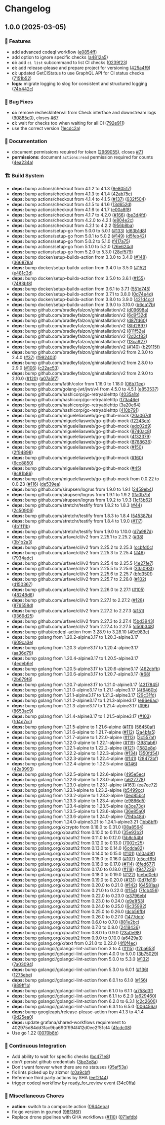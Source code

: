 # Changelog

## 1.0.0 (2025-03-05)


### 🎉 Features

* add advanced codeql workflow ([e0854ff](https://github.com/grafana/wait-for-github/commit/e0854ffdac35c33a82c3401cd898bdd962d562c2))
* add option to ignore specific checks ([a4812a5](https://github.com/grafana/wait-for-github/commit/a4812a530c146753b2cd19db98ab020cbfc3b26d))
* **ci:** add `ci list` subcommand to list CI checks ([0239f23](https://github.com/grafana/wait-for-github/commit/0239f23b0729b1ebf2d76786e39a206df2618684))
* **ci:** add release-please and prepare project for versioning ([425a4f9](https://github.com/grafana/wait-for-github/commit/425a4f9b3462906c5acc588b0866b3e161ede170))
* **ci:** updated GetCIStatus to use GraphQL API for CI status checks ([7151b52](https://github.com/grafana/wait-for-github/commit/7151b52a53becb98caf329b3c4e9d6af38abb521))
* **logs:** migrate logging to slog for consistent and structured logging ([74b442c](https://github.com/grafana/wait-for-github/commit/74b442c6a7fbaaeb529ccf6176a3e54f4b61ed92))


### 🐛 Bug Fixes

* **ci:** remove recheckInterval from Check interface and downstream logs ([90885c0](https://github.com/grafana/wait-for-github/commit/90885c0b95bf3b87d7c85ae47b5e93fa99c4f50c)), closes [#67](https://github.com/grafana/wait-for-github/issues/67)
* **ci:** wait for checks too when waiting for all CI ([792e911](https://github.com/grafana/wait-for-github/commit/792e911567a8dba152d4e9fe8e67923fc3a73547))
* use the correct version ([1ecdc2a](https://github.com/grafana/wait-for-github/commit/1ecdc2a7737f509002fc632f96522d92cb727b9d))


### 📝 Documentation

* document permissions required for token ([2969055](https://github.com/grafana/wait-for-github/commit/29690556b747e8f373cb7d267c5bb573db022712)), closes [#71](https://github.com/grafana/wait-for-github/issues/71)
* **permissions:** document `actions:read` permission required for counts ([4ea234a](https://github.com/grafana/wait-for-github/commit/4ea234a652eb509aec811e07516ffcf644377974))


### 🏗️ Build System

* **deps:** bump actions/checkout from 4.1.2 to 4.1.3 ([9e80517](https://github.com/grafana/wait-for-github/commit/9e805174e59f56d4b62dfd617217c60f85923ca0))
* **deps:** bump actions/checkout from 4.1.3 to 4.1.4 ([42ab75c](https://github.com/grafana/wait-for-github/commit/42ab75c3c37dae87125e8588252ac4d5f35d6016))
* **deps:** bump actions/checkout from 4.1.4 to 4.1.5 ([#137](https://github.com/grafana/wait-for-github/issues/137)) ([632f504](https://github.com/grafana/wait-for-github/commit/632f504857f55fe7b6899c494d2d3c3fdd8e11db))
* **deps:** bump actions/checkout from 4.1.5 to 4.1.6 ([13d652d](https://github.com/grafana/wait-for-github/commit/13d652d529b4a3a85afb9fe99657c74983fc9ae4))
* **deps:** bump actions/checkout from 4.1.6 to 4.1.7 ([e00a8f8](https://github.com/grafana/wait-for-github/commit/e00a8f80f8495fbbb8d6afd51130d65321a7fa4a))
* **deps:** bump actions/checkout from 4.1.7 to 4.2.0 ([#166](https://github.com/grafana/wait-for-github/issues/166)) ([be3d4fd](https://github.com/grafana/wait-for-github/commit/be3d4fd6ae6105d28e332630c5c81de036a4ab31))
* **deps:** bump actions/checkout from 4.2.0 to 4.2.1 ([e804e2c](https://github.com/grafana/wait-for-github/commit/e804e2ca32774bc6a42962e03fe4f9c9b7d8d67b))
* **deps:** bump actions/checkout from 4.2.1 to 4.2.2 ([956b8ba](https://github.com/grafana/wait-for-github/commit/956b8ba1178e74b1f82067b6437381c6964729d5))
* **deps:** bump actions/setup-go from 5.0.0 to 5.0.1 ([#133](https://github.com/grafana/wait-for-github/issues/133)) ([d63b1d8](https://github.com/grafana/wait-for-github/commit/d63b1d8ce7e1a4ee595108ee15c8a263b4e8e496))
* **deps:** bump actions/setup-go from 5.0.1 to 5.0.2 ([#149](https://github.com/grafana/wait-for-github/issues/149)) ([d5feb42](https://github.com/grafana/wait-for-github/commit/d5feb4252245c6265f1b63be4bbca9a2a2ebe63a))
* **deps:** bump actions/setup-go from 5.0.2 to 5.1.0 ([f417a75](https://github.com/grafana/wait-for-github/commit/f417a75f12149eba9ed0a6e505df81064c4196d3))
* **deps:** bump actions/setup-go from 5.1.0 to 5.2.0 ([26e624d](https://github.com/grafana/wait-for-github/commit/26e624d7f924c0e10591f2f075efcaac62294eb5))
* **deps:** bump actions/setup-go from 5.2.0 to 5.3.0 ([28ef579](https://github.com/grafana/wait-for-github/commit/28ef5794264b0121bd0cec1aa8c69e1956c1fe27))
* **deps:** bump docker/setup-buildx-action from 3.3.0 to 3.4.0 ([#148](https://github.com/grafana/wait-for-github/issues/148)) ([366878a](https://github.com/grafana/wait-for-github/commit/366878a4d29ecca798a499ca01ba48dbe6f1b7ca))
* **deps:** bump docker/setup-buildx-action from 3.4.0 to 3.5.0 ([#152](https://github.com/grafana/wait-for-github/issues/152)) ([e481c3d](https://github.com/grafana/wait-for-github/commit/e481c3d62cfe0ed6cae46c1e693ee1049fc5c386))
* **deps:** bump docker/setup-buildx-action from 3.5.0 to 3.6.1 ([#155](https://github.com/grafana/wait-for-github/issues/155)) ([7483bf8](https://github.com/grafana/wait-for-github/commit/7483bf84a8b3d6dff6a34e2e860692bd9e0e08fe))
* **deps:** bump docker/setup-buildx-action from 3.6.1 to 3.7.1 ([551d745](https://github.com/grafana/wait-for-github/commit/551d745365d5de13d04e8c5e1b989b7712161a36))
* **deps:** bump docker/setup-buildx-action from 3.7.1 to 3.8.0 ([0d74e4d](https://github.com/grafana/wait-for-github/commit/0d74e4df321aa688fc28b27fe210fcf6a583581f))
* **deps:** bump docker/setup-buildx-action from 3.8.0 to 3.9.0 ([421d4cc](https://github.com/grafana/wait-for-github/commit/421d4ccf7f5fa30527c8a671977cc44d5ce0539a))
* **deps:** bump docker/setup-buildx-action from 3.9.0 to 3.10.0 ([b6ca17b](https://github.com/grafana/wait-for-github/commit/b6ca17b55624f12d5bd3c2012d3362bb97d93446))
* **deps:** bump github.com/bradleyfalzon/ghinstallation/v2 ([d09698a](https://github.com/grafana/wait-for-github/commit/d09698a3c62345e4d3a160afdf75ef29fbbb604e))
* **deps:** bump github.com/bradleyfalzon/ghinstallation/v2 ([6d9f32d](https://github.com/grafana/wait-for-github/commit/6d9f32df6f5af0da83950cf90955aedb881ecab5))
* **deps:** bump github.com/bradleyfalzon/ghinstallation/v2 ([d87fd60](https://github.com/grafana/wait-for-github/commit/d87fd603c62061afabf12c12083062b3b07a98db))
* **deps:** bump github.com/bradleyfalzon/ghinstallation/v2 ([8fd2897](https://github.com/grafana/wait-for-github/commit/8fd2897bc5d190a39a18a747e95376346943f597))
* **deps:** bump github.com/bradleyfalzon/ghinstallation/v2 ([811f52a](https://github.com/grafana/wait-for-github/commit/811f52a04cc5f7d4de7b0e92c6cdce71fbf8b977))
* **deps:** bump github.com/bradleyfalzon/ghinstallation/v2 ([2d2cf83](https://github.com/grafana/wait-for-github/commit/2d2cf8326e4b1addaedddb189e1b4817ecbc6b11))
* **deps:** bump github.com/bradleyfalzon/ghinstallation/v2 ([13ca927](https://github.com/grafana/wait-for-github/commit/13ca9278f445a73d1d96bdb1322c6a6c9049b2d1))
* **deps:** bump github.com/bradleyfalzon/ghinstallation/v2 ([#140](https://github.com/grafana/wait-for-github/issues/140)) ([b29115f](https://github.com/grafana/wait-for-github/commit/b29115ff3ff9108e03d737f552609845e7d83c75))
* **deps:** bump github.com/bradleyfalzon/ghinstallation/v2 from 2.3.0 to 2.4.0 ([#37](https://github.com/grafana/wait-for-github/issues/37)) ([f982403](https://github.com/grafana/wait-for-github/commit/f9824036b10f470bdf85d2f99c35472965c43875))
* **deps:** bump github.com/bradleyfalzon/ghinstallation/v2 from 2.8.0 to 2.9.0 ([#106](https://github.com/grafana/wait-for-github/issues/106)) ([c22ac53](https://github.com/grafana/wait-for-github/commit/c22ac53e892927e904f0dcaf8a541020f3c3e5d2))
* **deps:** bump github.com/bradleyfalzon/ghinstallation/v2 from 2.9.0 to 2.10.0 ([#120](https://github.com/grafana/wait-for-github/issues/120)) ([a07a5f7](https://github.com/grafana/wait-for-github/commit/a07a5f70f67a76e5f85a7677c1b29be362ee8dc4))
* **deps:** bump github.com/fatih/color from 1.16.0 to 1.18.0 ([06b71ee](https://github.com/grafana/wait-for-github/commit/06b71ee2b4bece2be7d224c67001e1c989758ff2))
* **deps:** bump github.com/golang-jwt/jwt/v4 from 4.5.0 to 4.5.1 ([e853537](https://github.com/grafana/wait-for-github/commit/e8535370f5cd902578861aa57f16115f3ea136fc))
* **deps:** bump github.com/hashicorp/go-retryablehttp ([4035a1b](https://github.com/grafana/wait-for-github/commit/4035a1b36a01882581cbaa68c7ff0eac54196a3f))
* **deps:** bump github.com/hashicorp/go-retryablehttp ([f73a46e](https://github.com/grafana/wait-for-github/commit/f73a46e0845d0662558ee86ac5456d3ada490e82))
* **deps:** bump github.com/hashicorp/go-retryablehttp ([3a20e64](https://github.com/grafana/wait-for-github/commit/3a20e6400811e32ac7baf197285ac5946bfa25bc))
* **deps:** bump github.com/hashicorp/go-retryablehttp ([410b791](https://github.com/grafana/wait-for-github/commit/410b791d4d6e3e24710dad75cf45336b67bf32b3))
* **deps:** bump github.com/migueleliasweb/go-github-mock ([20a067d](https://github.com/grafana/wait-for-github/commit/20a067d75c9ab6d9659b52ec69b68e27f013fe0e))
* **deps:** bump github.com/migueleliasweb/go-github-mock ([f2243cb](https://github.com/grafana/wait-for-github/commit/f2243cbaa222a92c439327211d6fd6f77fde2165))
* **deps:** bump github.com/migueleliasweb/go-github-mock ([edc02d9](https://github.com/grafana/wait-for-github/commit/edc02d930587b0704e9771d855851147c1585ed8))
* **deps:** bump github.com/migueleliasweb/go-github-mock ([8740ac8](https://github.com/grafana/wait-for-github/commit/8740ac8ad5cfd5a08bb99d12d845a9b71720cfc6))
* **deps:** bump github.com/migueleliasweb/go-github-mock ([4f32379](https://github.com/grafana/wait-for-github/commit/4f3237945ad17914c1dd8e48609e9be62046c711))
* **deps:** bump github.com/migueleliasweb/go-github-mock ([8768636](https://github.com/grafana/wait-for-github/commit/8768636773729dc5543f491a8b8266d1f51c3c50))
* **deps:** bump github.com/migueleliasweb/go-github-mock ([#150](https://github.com/grafana/wait-for-github/issues/150)) ([2f94898](https://github.com/grafana/wait-for-github/commit/2f94898f91618c5cdd3e4aaa87e4823834a12d36))
* **deps:** bump github.com/migueleliasweb/go-github-mock ([#160](https://github.com/grafana/wait-for-github/issues/160)) ([6cc8850](https://github.com/grafana/wait-for-github/commit/6cc88504a81af5b8684faca1040760259b2f3cef))
* **deps:** bump github.com/migueleliasweb/go-github-mock ([#45](https://github.com/grafana/wait-for-github/issues/45)) ([9c81b86](https://github.com/grafana/wait-for-github/commit/9c81b86bc296db1765a89fae687063f9aaf700a5))
* **deps:** bump github.com/migueleliasweb/go-github-mock from 0.0.22 to 0.0.23 ([#116](https://github.com/grafana/wait-for-github/issues/116)) ([de539ea](https://github.com/grafana/wait-for-github/commit/de539eab4d93937ff0b9f36f8c3c9c7dbfcd6959))
* **deps:** bump github.com/sirupsen/logrus from 1.9.0 to 1.9.1 ([2459eb4](https://github.com/grafana/wait-for-github/commit/2459eb4b5a31a35e1479a24b2b1d130b9150019d))
* **deps:** bump github.com/sirupsen/logrus from 1.9.1 to 1.9.2 ([ffa0b7b](https://github.com/grafana/wait-for-github/commit/ffa0b7b742efafbdcb18e51fa116d009e18db81d))
* **deps:** bump github.com/sirupsen/logrus from 1.9.2 to 1.9.3 ([1cf3b62](https://github.com/grafana/wait-for-github/commit/1cf3b62cfe918aa6b85554d3386a0f58e939a620))
* **deps:** bump github.com/stretchr/testify from 1.8.2 to 1.8.3 ([#44](https://github.com/grafana/wait-for-github/issues/44)) ([2c50906](https://github.com/grafana/wait-for-github/commit/2c50906cf3dc859cac5e5de84d9f8d565e9b8d76))
* **deps:** bump github.com/stretchr/testify from 1.8.3 to 1.8.4 ([545387b](https://github.com/grafana/wait-for-github/commit/545387b75ddfb8870acb70f48cfaa896feee9da3))
* **deps:** bump github.com/stretchr/testify from 1.8.4 to 1.9.0 ([#117](https://github.com/grafana/wait-for-github/issues/117)) ([4b1f11b](https://github.com/grafana/wait-for-github/commit/4b1f11b439b402889e13e8720e4d86977e164b38))
* **deps:** bump github.com/stretchr/testify from 1.9.0 to 1.10.0 ([d7a987d](https://github.com/grafana/wait-for-github/commit/d7a987d2ada3bd56b22c9cea4194b9f53ffc4556))
* **deps:** bump github.com/urfave/cli/v2 from 2.25.1 to 2.25.2 ([#38](https://github.com/grafana/wait-for-github/issues/38)) ([3b1b2a3](https://github.com/grafana/wait-for-github/commit/3b1b2a3e04eec0f0f5070f971e558774d1a36f8c))
* **deps:** bump github.com/urfave/cli/v2 from 2.25.2 to 2.25.3 ([ccbfd0c](https://github.com/grafana/wait-for-github/commit/ccbfd0c586fb19d423d87f9f49c456b05ae2aef9))
* **deps:** bump github.com/urfave/cli/v2 from 2.25.3 to 2.25.4 ([#46](https://github.com/grafana/wait-for-github/issues/46)) ([7934adc](https://github.com/grafana/wait-for-github/commit/7934adcc1c3259bebf29776ef6e344fa39d0a020))
* **deps:** bump github.com/urfave/cli/v2 from 2.25.4 to 2.25.5 ([4e27fe7](https://github.com/grafana/wait-for-github/commit/4e27fe7f8fcbf88e9d71f905f761b1637b08c6eb))
* **deps:** bump github.com/urfave/cli/v2 from 2.25.5 to 2.25.6 ([33a093f](https://github.com/grafana/wait-for-github/commit/33a093f752f198db005beabe81cc9c498c9ede22))
* **deps:** bump github.com/urfave/cli/v2 from 2.25.6 to 2.25.7 ([bfd350f](https://github.com/grafana/wait-for-github/commit/bfd350f11c6c8f04d2b1301c2749e780f7030786))
* **deps:** bump github.com/urfave/cli/v2 from 2.25.7 to 2.26.0 ([#102](https://github.com/grafana/wait-for-github/issues/102)) ([d150367](https://github.com/grafana/wait-for-github/commit/d15036718d2bc40a02e5f8ae89c9756d955340ac))
* **deps:** bump github.com/urfave/cli/v2 from 2.26.0 to 2.27.1 ([#105](https://github.com/grafana/wait-for-github/issues/105)) ([48248d8](https://github.com/grafana/wait-for-github/commit/48248d8543d36edd841b2a8e82d2d75a992278f4))
* **deps:** bump github.com/urfave/cli/v2 from 2.27.1 to 2.27.2 ([#128](https://github.com/grafana/wait-for-github/issues/128)) ([876558d](https://github.com/grafana/wait-for-github/commit/876558d4fa98cf8502b237bdb95c30aa83e3718f))
* **deps:** bump github.com/urfave/cli/v2 from 2.27.2 to 2.27.3 ([#151](https://github.com/grafana/wait-for-github/issues/151)) ([9369d25](https://github.com/grafana/wait-for-github/commit/9369d257c6d2c5beed6b8b0792f391e95edf5d45))
* **deps:** bump github.com/urfave/cli/v2 from 2.27.3 to 2.27.4 ([5bd3943](https://github.com/grafana/wait-for-github/commit/5bd3943b315b48d34db11273f1d3d006a4ac7aa4))
* **deps:** bump github.com/urfave/cli/v2 from 2.27.4 to 2.27.5 ([d50b348](https://github.com/grafana/wait-for-github/commit/d50b3489a6b738e03417e2547275b082b69ffd29))
* **deps:** bump github/codeql-action from 3.28.9 to 3.28.10 ([49c983c](https://github.com/grafana/wait-for-github/commit/49c983ca1daa1cb7ce4abbd26bbed2defa33785b))
* **deps:** bump golang from 1.20.2-alpine3.17 to 1.20.3-alpine3.17 ([609ca3e](https://github.com/grafana/wait-for-github/commit/609ca3e4bb381194cce3ac7eafcb6abff99e0fc1))
* **deps:** bump golang from 1.20.3-alpine3.17 to 1.20.4-alpine3.17 ([aa36d79](https://github.com/grafana/wait-for-github/commit/aa36d7928176a6411856f7f013b54bb90b57218f))
* **deps:** bump golang from 1.20.4-alpine3.17 to 1.20.5-alpine3.17 ([4edeb6e](https://github.com/grafana/wait-for-github/commit/4edeb6e6b268ebbb08a7b7bfc98a48ef4423cf51))
* **deps:** bump golang from 1.20.5-alpine3.17 to 1.20.6-alpine3.17 ([462cbfb](https://github.com/grafana/wait-for-github/commit/462cbfb8e21fcd1e92af6ff7e06993ff35fd5dd9))
* **deps:** bump golang from 1.20.6-alpine3.17 to 1.20.7-alpine3.17 ([#68](https://github.com/grafana/wait-for-github/issues/68)) ([2b679f8](https://github.com/grafana/wait-for-github/commit/2b679f86fe57a4f5a147dc1cc0f22889a93f213d))
* **deps:** bump golang from 1.20.7-alpine3.17 to 1.21.0-alpine3.17 ([4317845](https://github.com/grafana/wait-for-github/commit/4317845795cfe8e38212b59866e6ef8b454452f9))
* **deps:** bump golang from 1.21.0-alpine3.17 to 1.21.1-alpine3.17 ([4f6460b](https://github.com/grafana/wait-for-github/commit/4f6460be0ad0f7938c80ba044564113c9ff8a008))
* **deps:** bump golang from 1.21.1-alpine3.17 to 1.21.2-alpine3.17 ([29c31fd](https://github.com/grafana/wait-for-github/commit/29c31fdc879eacd0b430585e2071012b0cb7ada5))
* **deps:** bump golang from 1.21.2-alpine3.17 to 1.21.3-alpine3.17 ([e96e6ac](https://github.com/grafana/wait-for-github/commit/e96e6aca385e4f24be2233a16b2a571e9b352012))
* **deps:** bump golang from 1.21.3-alpine3.17 to 1.21.4-alpine3.17 ([#96](https://github.com/grafana/wait-for-github/issues/96)) ([8653ac9](https://github.com/grafana/wait-for-github/commit/8653ac95b29d7eb1ac631709b328b7fcaf241601))
* **deps:** bump golang from 1.21.4-alpine3.17 to 1.21.5-alpine3.17 ([#103](https://github.com/grafana/wait-for-github/issues/103)) ([1d4d7cc](https://github.com/grafana/wait-for-github/commit/1d4d7cc0773aa44d0711fd98b89ff7416a7b6b5d))
* **deps:** bump golang from 1.21.5-alpine to 1.21.6-alpine ([#111](https://github.com/grafana/wait-for-github/issues/111)) ([56450af](https://github.com/grafana/wait-for-github/commit/56450af2468227039e44cdd51ba9f0ad17fe7fe8))
* **deps:** bump golang from 1.21.6-alpine to 1.21.7-alpine ([#112](https://github.com/grafana/wait-for-github/issues/112)) ([2a4bfa5](https://github.com/grafana/wait-for-github/commit/2a4bfa596a5dc2ca2d43f29ed93d57aaaa8f6126))
* **deps:** bump golang from 1.21.7-alpine to 1.22.0-alpine ([#113](https://github.com/grafana/wait-for-github/issues/113)) ([3c557af](https://github.com/grafana/wait-for-github/commit/3c557af525b394e6cf205134632b69a86e1059b1))
* **deps:** bump golang from 1.22.0-alpine to 1.22.1-alpine ([#119](https://github.com/grafana/wait-for-github/issues/119)) ([3981ab6](https://github.com/grafana/wait-for-github/commit/3981ab6d4e31b5280dd58018ad103148293b2d1d))
* **deps:** bump golang from 1.22.1-alpine to 1.22.2-alpine ([#121](https://github.com/grafana/wait-for-github/issues/121)) ([1582e8e](https://github.com/grafana/wait-for-github/commit/1582e8ee440cd776c8fe260054d7a95fb8f25124))
* **deps:** bump golang from 1.22.2-alpine to 1.22.3-alpine ([#134](https://github.com/grafana/wait-for-github/issues/134)) ([350fd54](https://github.com/grafana/wait-for-github/commit/350fd54216c8b24af3beb7d294a4d80244550167))
* **deps:** bump golang from 1.22.3-alpine to 1.22.4-alpine ([#141](https://github.com/grafana/wait-for-github/issues/141)) ([28472bf](https://github.com/grafana/wait-for-github/commit/28472bf188645b56202de4391d8a47cf470a7fe7))
* **deps:** bump golang from 1.22.4-alpine to 1.22.5-alpine ([#146](https://github.com/grafana/wait-for-github/issues/146)) ([42a3993](https://github.com/grafana/wait-for-github/commit/42a3993e8c4e33cad11884291a4587ad3a745354))
* **deps:** bump golang from 1.22.5-alpine to 1.22.6-alpine ([495e5ec](https://github.com/grafana/wait-for-github/commit/495e5ec6788c4ed9e2bc5953439067514a4b577f))
* **deps:** bump golang from 1.22.6-alpine to 1.23.0-alpine ([a627778](https://github.com/grafana/wait-for-github/commit/a627778756cb26e01b313a650c8c9e60403d7f22))
* **deps:** bump golang from 1.23.0-alpine to 1.23.1-alpine ([#163](https://github.com/grafana/wait-for-github/issues/163)) ([ea7ee72](https://github.com/grafana/wait-for-github/commit/ea7ee72db3c4faf3ba29136a04c9db9d4b5b9206))
* **deps:** bump golang from 1.23.1-alpine to 1.23.2-alpine ([b5499cc](https://github.com/grafana/wait-for-github/commit/b5499ccc18457ac2232e9ccfeaca535a4bcf6c5a))
* **deps:** bump golang from 1.23.2-alpine to 1.23.3-alpine ([0ed85bc](https://github.com/grafana/wait-for-github/commit/0ed85bc1715bdcaa77417a37f32b25c05082f5a6))
* **deps:** bump golang from 1.23.3-alpine to 1.23.4-alpine ([e9866d5](https://github.com/grafana/wait-for-github/commit/e9866d5b33ea6ec6141798bad13e7eb612219b1b))
* **deps:** bump golang from 1.23.4-alpine to 1.23.5-alpine ([e3ce73d](https://github.com/grafana/wait-for-github/commit/e3ce73dddf7b4138d07f06eedc45ba4f9b0b23de))
* **deps:** bump golang from 1.23.5-alpine to 1.23.6-alpine ([36e85a0](https://github.com/grafana/wait-for-github/commit/36e85a06f9c1b3671870df18b08653213c0ab804))
* **deps:** bump golang from 1.23.6-alpine to 1.24.0-alpine ([794b48d](https://github.com/grafana/wait-for-github/commit/794b48d02404fe92350d6cd231555faab495ca4d))
* **deps:** bump golang from 1.24.0-alpine3.21 to 1.24.1-alpine3.21 ([1bb8bff](https://github.com/grafana/wait-for-github/commit/1bb8bff46809c598537e37782752dfb398893d9f))
* **deps:** bump golang.org/x/crypto from 0.18.0 to 0.31.0 ([08a8564](https://github.com/grafana/wait-for-github/commit/08a85649982aa96289cff51fa408d048d7e74b9c))
* **deps:** bump golang.org/x/oauth2 from 0.10.0 to 0.11.0 ([35e93b2](https://github.com/grafana/wait-for-github/commit/35e93b230a2daaba33bed03bfa181c18ccd5017a))
* **deps:** bump golang.org/x/oauth2 from 0.11.0 to 0.12.0 ([5b8c54b](https://github.com/grafana/wait-for-github/commit/5b8c54bda1592d0ee34aff9546b496eb997e376f))
* **deps:** bump golang.org/x/oauth2 from 0.12.0 to 0.13.0 ([7002c25](https://github.com/grafana/wait-for-github/commit/7002c25480c5526bcbfc9aaf37e71bf47012ca20))
* **deps:** bump golang.org/x/oauth2 from 0.13.0 to 0.14.0 ([6cdda82](https://github.com/grafana/wait-for-github/commit/6cdda82b3f0ab77b0530a9d13df6bfab2d87581f))
* **deps:** bump golang.org/x/oauth2 from 0.14.0 to 0.15.0 ([#101](https://github.com/grafana/wait-for-github/issues/101)) ([a10ad9f](https://github.com/grafana/wait-for-github/commit/a10ad9f00f1ba6423641446567c3702117d003c1))
* **deps:** bump golang.org/x/oauth2 from 0.15.0 to 0.16.0 ([#107](https://github.com/grafana/wait-for-github/issues/107)) ([c5ccf65](https://github.com/grafana/wait-for-github/commit/c5ccf658cfdddb815f1291e56dce66803b010ca3))
* **deps:** bump golang.org/x/oauth2 from 0.16.0 to 0.17.0 ([#114](https://github.com/grafana/wait-for-github/issues/114)) ([6fed677](https://github.com/grafana/wait-for-github/commit/6fed6776bd25768ae9f4364e84b9fc3cdc21299d))
* **deps:** bump golang.org/x/oauth2 from 0.17.0 to 0.18.0 ([#118](https://github.com/grafana/wait-for-github/issues/118)) ([f947226](https://github.com/grafana/wait-for-github/commit/f9472267cca8e7e0ba0d1bfe08a61b049a7eff6e))
* **deps:** bump golang.org/x/oauth2 from 0.18.0 to 0.19.0 ([#122](https://github.com/grafana/wait-for-github/issues/122)) ([cebd0eb](https://github.com/grafana/wait-for-github/commit/cebd0eb80c81179838ae6416a25b09dad2d54f39))
* **deps:** bump golang.org/x/oauth2 from 0.19.0 to 0.20.0 ([#131](https://github.com/grafana/wait-for-github/issues/131)) ([0d7fd18](https://github.com/grafana/wait-for-github/commit/0d7fd1870e756de48c5ccf3ac000e9618d093d54))
* **deps:** bump golang.org/x/oauth2 from 0.20.0 to 0.21.0 ([#142](https://github.com/grafana/wait-for-github/issues/142)) ([64581aa](https://github.com/grafana/wait-for-github/commit/64581aa4fabf8a11daa6447f7eb2d656cf23cac6))
* **deps:** bump golang.org/x/oauth2 from 0.21.0 to 0.22.0 ([#154](https://github.com/grafana/wait-for-github/issues/154)) ([7fcb456](https://github.com/grafana/wait-for-github/commit/7fcb456bfe682c15258e97cfd318e718bc298c05))
* **deps:** bump golang.org/x/oauth2 from 0.22.0 to 0.23.0 ([e3796eb](https://github.com/grafana/wait-for-github/commit/e3796ebb8e84a93de59bdc75873c38ece6b26b62))
* **deps:** bump golang.org/x/oauth2 from 0.23.0 to 0.24.0 ([e9e1f53](https://github.com/grafana/wait-for-github/commit/e9e1f530a8cfa8d497ee8c912bff3b65a572047e))
* **deps:** bump golang.org/x/oauth2 from 0.24.0 to 0.25.0 ([6c35992](https://github.com/grafana/wait-for-github/commit/6c35992c82e9d1e51c982d9a1831b414c9a09da2))
* **deps:** bump golang.org/x/oauth2 from 0.25.0 to 0.26.0 ([dcb56fb](https://github.com/grafana/wait-for-github/commit/dcb56fbaf547043f20326ae18664e5c88333888e))
* **deps:** bump golang.org/x/oauth2 from 0.26.0 to 0.27.0 ([1477ddb](https://github.com/grafana/wait-for-github/commit/1477ddb355e38417164ee4f8e3a5e03ce2541329))
* **deps:** bump golang.org/x/oauth2 from 0.6.0 to 0.7.0 ([881e2bc](https://github.com/grafana/wait-for-github/commit/881e2bc64a58ca9b4aff0bdb54b5d9df9d1c35f2))
* **deps:** bump golang.org/x/oauth2 from 0.7.0 to 0.8.0 ([2418436](https://github.com/grafana/wait-for-github/commit/241843620527a62c225614808985dfd089c0676d))
* **deps:** bump golang.org/x/oauth2 from 0.8.0 to 0.9.0 ([23a0e98](https://github.com/grafana/wait-for-github/commit/23a0e98a78b8213440d608632aa41e3a507345fb))
* **deps:** bump golang.org/x/oauth2 from 0.9.0 to 0.10.0 ([a6429a3](https://github.com/grafana/wait-for-github/commit/a6429a3bcc69078e6736edadbd0621a97b4ed468))
* **deps:** bump golang.org/x/text from 0.21.0 to 0.22.0 ([4f0f4ec](https://github.com/grafana/wait-for-github/commit/4f0f4eccffd33bf3ee5165d1643533e38f3e7736))
* **deps:** bump golangci/golangci-lint-action from 3 to 4 ([#115](https://github.com/grafana/wait-for-github/issues/115)) ([f2ba653](https://github.com/grafana/wait-for-github/commit/f2ba653c4887b758cc9f4a4d8fbdd693aff12040))
* **deps:** bump golangci/golangci-lint-action from 4.0.0 to 5.0.0 ([3b75029](https://github.com/grafana/wait-for-github/commit/3b7502981b2b6008c29312a443132d5b18c6e6a6))
* **deps:** bump golangci/golangci-lint-action from 5.0.0 to 5.3.0 ([#132](https://github.com/grafana/wait-for-github/issues/132)) ([7a03094](https://github.com/grafana/wait-for-github/commit/7a03094eccef539ab6ddb81a8e198a286221d204))
* **deps:** bump golangci/golangci-lint-action from 5.3.0 to 6.0.1 ([#136](https://github.com/grafana/wait-for-github/issues/136)) ([1275ebe](https://github.com/grafana/wait-for-github/commit/1275ebe506e1f13c80bbdbedc11712a0a2cda219))
* **deps:** bump golangci/golangci-lint-action from 6.0.1 to 6.1.0 ([#156](https://github.com/grafana/wait-for-github/issues/156)) ([989ff1b](https://github.com/grafana/wait-for-github/commit/989ff1b53f3f4319c1c47dfdd65b0ccc196447ec))
* **deps:** bump golangci/golangci-lint-action from 6.1.0 to 6.1.1 ([a758d3f](https://github.com/grafana/wait-for-github/commit/a758d3f12f8d9b92ddf75788cf088087008c451e))
* **deps:** bump golangci/golangci-lint-action from 6.1.1 to 6.2.0 ([a629460](https://github.com/grafana/wait-for-github/commit/a629460da9cd324e9c46c2a0968fe775e7f08066))
* **deps:** bump golangci/golangci-lint-action from 6.2.0 to 6.3.1 ([c2c2600](https://github.com/grafana/wait-for-github/commit/c2c26001a48c85c18ba4950c8edb7a8fcb4865c2))
* **deps:** bump golangci/golangci-lint-action from 6.3.1 to 6.5.0 ([006456a](https://github.com/grafana/wait-for-github/commit/006456a40b9fde65cfcf65637ae662a47c7bdee9))
* **deps:** bump googleapis/release-please-action from 4.1.3 to 4.1.4 ([9d25ea0](https://github.com/grafana/wait-for-github/commit/9d25ea0142775e093b076cae8fe8d6ee23ab59d4))
* **deps:** update grafana/shared-workflows requirement to 402975d84dd3fac9ba690f994f412d0ee2f51cf4 ([4fcdc08](https://github.com/grafana/wait-for-github/commit/4fcdc082e16bfd0feca67aec8713638e0ecc1757))
* Use go 1.22 ([0070b8b](https://github.com/grafana/wait-for-github/commit/0070b8b6d072b2ed239e5ec7ee6ed0ce25d77456))


### 🤖 Continuous Integration

* Add ability to wait for specific checks ([bc471e8](https://github.com/grafana/wait-for-github/commit/bc471e84aaa4b2a3f86d73f3ed57b6a0d71a4028))
* don't persist github credentials ([3be3e8a](https://github.com/grafana/wait-for-github/commit/3be3e8a53384622dafab3a66af975fb4c37f1d45))
* Don't want forever when there are no statuses ([95af53a](https://github.com/grafana/wait-for-github/commit/95af53a4f1878b2a4f2522dae8aa4fa6f6012257))
* fix lints picked up by zizmor ([c0a9cbf](https://github.com/grafana/wait-for-github/commit/c0a9cbf033448dd2067d6aedf70d30f2acdc38a1))
* Reference third party actions by SHA ([eef2f44](https://github.com/grafana/wait-for-github/commit/eef2f44d0358ee03ed70a902b0d38569461745f4))
* trigger codeql workflow by ready_for_review event ([34c0ffa](https://github.com/grafana/wait-for-github/commit/34c0ffa38cfda8dcb3f13857439784b2b2b49b19))


### 🔧 Miscellaneous Chores

* **action:** switch to a composite action ([0644eba](https://github.com/grafana/wait-for-github/commit/0644eba3bf54b2d9b5f672b0953a38bd2ef00a9c))
* fix go version in go.mod ([98f3f6f](https://github.com/grafana/wait-for-github/commit/98f3f6fe4dba9ca67ac7d4cdfd802e2738c86479))
* Replace drone pipelines with GHA workflows ([#110](https://github.com/grafana/wait-for-github/issues/110)) ([071efdb](https://github.com/grafana/wait-for-github/commit/071efdb13d2729724a2c72bb9bf6d07810383a00))
